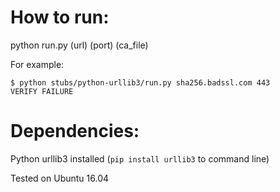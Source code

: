 # How to run:

python run.py (url) (port) (ca_file)

For example:

```
$ python stubs/python-urllib3/run.py sha256.badssl.com 443
VERIFY FAILURE
```

# Dependencies:

Python
urllib3 installed (`pip install urllib3` to command line)

Tested on Ubuntu 16.04
